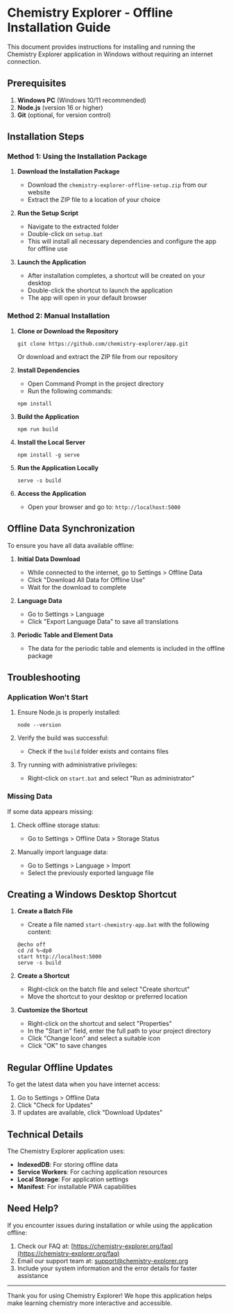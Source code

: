
# Chemistry Explorer - Offline Installation Guide

This document provides instructions for installing and running the Chemistry Explorer application in Windows without requiring an internet connection.

## Prerequisites

1. **Windows PC** (Windows 10/11 recommended)
2. **Node.js** (version 16 or higher)
3. **Git** (optional, for version control)

## Installation Steps

### Method 1: Using the Installation Package

1. **Download the Installation Package**
   - Download the `chemistry-explorer-offline-setup.zip` from our website
   - Extract the ZIP file to a location of your choice

2. **Run the Setup Script**
   - Navigate to the extracted folder
   - Double-click on `setup.bat`
   - This will install all necessary dependencies and configure the app for offline use

3. **Launch the Application**
   - After installation completes, a shortcut will be created on your desktop
   - Double-click the shortcut to launch the application
   - The app will open in your default browser

### Method 2: Manual Installation

1. **Clone or Download the Repository**
   ```
   git clone https://github.com/chemistry-explorer/app.git
   ```
   Or download and extract the ZIP file from our repository

2. **Install Dependencies**
   - Open Command Prompt in the project directory
   - Run the following commands:
   ```
   npm install
   ```

3. **Build the Application**
   ```
   npm run build
   ```

4. **Install the Local Server**
   ```
   npm install -g serve
   ```

5. **Run the Application Locally**
   ```
   serve -s build
   ```

6. **Access the Application**
   - Open your browser and go to: `http://localhost:5000`

## Offline Data Synchronization

To ensure you have all data available offline:

1. **Initial Data Download**
   - While connected to the internet, go to Settings > Offline Data
   - Click "Download All Data for Offline Use"
   - Wait for the download to complete

2. **Language Data**
   - Go to Settings > Language
   - Click "Export Language Data" to save all translations

3. **Periodic Table and Element Data**
   - The data for the periodic table and elements is included in the offline package

## Troubleshooting

### Application Won't Start

1. Ensure Node.js is properly installed:
   ```
   node --version
   ```

2. Verify the build was successful:
   - Check if the `build` folder exists and contains files

3. Try running with administrative privileges:
   - Right-click on `start.bat` and select "Run as administrator"

### Missing Data

If some data appears missing:

1. Check offline storage status:
   - Go to Settings > Offline Data > Storage Status

2. Manually import language data:
   - Go to Settings > Language > Import
   - Select the previously exported language file

## Creating a Windows Desktop Shortcut

1. **Create a Batch File**
   - Create a file named `start-chemistry-app.bat` with the following content:
   ```batch
   @echo off
   cd /d %~dp0
   start http://localhost:5000
   serve -s build
   ```

2. **Create a Shortcut**
   - Right-click on the batch file and select "Create shortcut"
   - Move the shortcut to your desktop or preferred location

3. **Customize the Shortcut**
   - Right-click on the shortcut and select "Properties"
   - In the "Start in" field, enter the full path to your project directory
   - Click "Change Icon" and select a suitable icon
   - Click "OK" to save changes

## Regular Offline Updates

To get the latest data when you have internet access:

1. Go to Settings > Offline Data
2. Click "Check for Updates"
3. If updates are available, click "Download Updates"

## Technical Details

The Chemistry Explorer application uses:

- **IndexedDB**: For storing offline data
- **Service Workers**: For caching application resources
- **Local Storage**: For application settings
- **Manifest**: For installable PWA capabilities

## Need Help?

If you encounter issues during installation or while using the application offline:

1. Check our FAQ at: [https://chemistry-explorer.org/faq](https://chemistry-explorer.org/faq)
2. Email our support team at: support@chemistry-explorer.org
3. Include your system information and the error details for faster assistance

---

Thank you for using Chemistry Explorer! We hope this application helps make learning chemistry more interactive and accessible.
